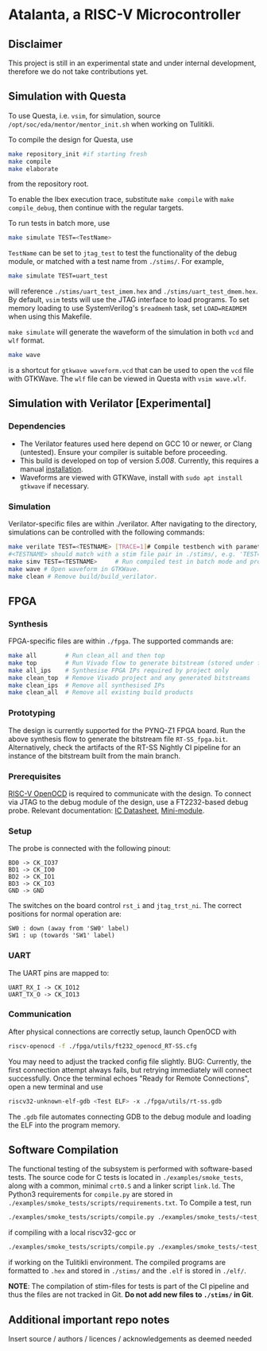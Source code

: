 # Atalanta, a RISC-V Microcontroller

## Disclaimer

This project is still in an experimental state and under internal development, therefore we do not take contributions yet.

## Simulation with Questa

To use Questa, i.e. `vsim`, for simulation, source `/opt/soc/eda/mentor/mentor_init.sh` when working on Tulitikli.

To compile the design for Questa, use

```sh
make repository_init #if starting fresh
make compile
make elaborate
```

from the repository root.

To enable the Ibex execution trace, substitute `make compile` with `make compile_debug`, then continue with the regular targets.

To run tests in batch more, use

```sh
make simulate TEST=<TestName>
```

`TestName` can be set to `jtag_test` to test the functionality of the debug module, or matched with a test name from `./stims/`. For example, 

```sh
make simulate TEST=uart_test
```
will reference `./stims/uart_test_imem.hex` and `./stims/uart_test_dmem.hex`.
By default, `vsim` tests will use the JTAG interface to load programs. To set memory loading to use SystemVerilog's `$readmemh` task, set `LOAD=READMEM` when using this Makefile.

 `make simulate` will generate the waveform of the simulation in both `vcd` and `wlf` format.

```sh
make wave
```

is a shortcut for `gtkwave waveform.vcd` that can be used to open the `vcd` file with GTKWave. The `wlf` file can be viewed in Questa with `vsim wave.wlf`.

## Simulation with Verilator [Experimental]

### Dependencies

- The Verilator features used here depend on GCC 10 or newer, or Clang (untested). Ensure your compiler is suitable before proceeding.
- This build is developed on top of version *5.008*. Currently, this requires a manual [installation](https://verilator.org/guide/latest/install.html#git-quick-install).
- Waveforms are viewed with GTKWave, install with ```sudo apt install gtkwave``` if necessary.

### Simulation

Verilator-specific files are within ./verilator.
After navigating to the directory, simulations can be controlled with the following commands:

```sh
make verilate TEST=<TESTNAME> [TRACE=1]# Compile testbench with parameters for <TESTNAME>. 
#<TESTNAME> should match with a stim file pair in ./stims/, e.g. 'TEST=gpio_blink' uses './stims/gpio_blink_imem.hex' and './stims/gpio_blink_dmem.hex'. Set TRACE=1 for CPU trace.
make simv TEST=<TESTNAME>     # Run compiled test in batch mode and produce vcd waveform.
make wave # Open waveform in GTKWave.
make clean # Remove build/build_verilator.
```

## FPGA

### Synthesis

FPGA-specific files are within `./fpga`. The supported commands are:

```sh
make all        # Run clean_all and then top
make top        # Run Vivado flow to generate bitstream (stored under fpga/build/RT-SS)
make all_ips    # Synthesise FPGA IPs required by project only 
make clean_top  # Remove Vivado project and any generated bitstreams
make clean_ips  # Remove all synthesised IPs
make clean_all  # Remove all existing build products 
```

### Prototyping

The design is currently supported for the PYNQ-Z1 FPGA board. Run the above synthesis flow to generate the bitstream file `RT-SS_fpga.bit`. Alternatively, check the artifacts of the RT-SS Nightly CI pipeline for an instance of the bitstream built from the main branch.

### Prerequisites

[RISC-V OpenOCD](https://github.com/riscv/riscv-openocd) is required to communicate with the design. To connect via JTAG to the debug module of the design, use a FT2232-based debug probe. Relevant documentation: [IC Datasheet](https://ftdichip.com/wp-content/uploads/2020/07/DS_FT2232H.pdf), [Mini-module](https://ftdichip.com/wp-content/uploads/2020/07/DS_FT2232H_Mini_Module.pdf).

### Setup

The probe is connected with the following pinout:

```text
BD0 -> CK_IO37
BD1 -> CK_IO0
BD2 -> CK_IO1
BD3 -> CK_IO3
GND -> GND
```

The switches on the board control `rst_i` and `jtag_trst_ni`. The correct positions for normal operation are:

```text
SW0 : down (away from 'SW0' label)
SW1 : up (towards 'SW1' label)
```

### UART

The UART pins are mapped to:

```text
UART_RX_I -> CK_IO12
UART_TX_O -> CK_IO13
```

### Communication

After physical connections are correctly setup, launch OpenOCD with

```sh
riscv-openocd -f ./fpga/utils/ft232_openocd_RT-SS.cfg
```

You may need to adjust the tracked config file slightly. BUG: Currently, the first connection attempt always fails, but retrying immediately will connect successfully. Once the terminal echoes "Ready for Remote Connections", open a new terminal and use

```sh
riscv32-unknown-elf-gdb <Test ELF> -x ./fpga/utils/rt-ss.gdb
```

The `.gdb` file automates connecting GDB to the debug module and loading the ELF into the program memory.

## Software Compilation

The functional testing of the subsystem is performed with software-based tests. The source code for C tests is located in `./examples/smoke_tests`, along with a common, minimal `crt0.S` and a linker script `link.ld`. The Python3 requirements for `compile.py` are stored in `./examples/smoke_tests/scripts/requirements.txt`.
To Compile a test, run

```sh
./examples/smoke_tests/scripts/compile.py ./examples/smoke_tests/<test_name>.c
```

if compiling with a local riscv32-gcc or

```sh
./examples/smoke_tests/scripts/compile.py ./examples/smoke_tests/<test_name>.c --riscv-xlen 64
```

if working on the Tulitikli environment. The compiled programs are formatted to `.hex` and stored in `./stims/` and the `.elf` is stored in `./elf/`.

**NOTE**: The compilation of stim-files for tests is part of the CI pipeline and thus the files are not tracked in Git. **Do not add new files to `./stims/` in Git**.



## Additional important repo notes

Insert source / authors / licences / acknowledgements as deemed needed
